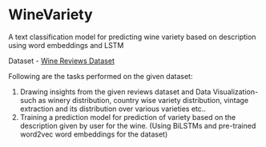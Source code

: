 # WineVariety
A text classification model for predicting wine variety based on description using word embeddings and LSTM

Dataset - [Wine Reviews Dataset](https://www.kaggle.com/zynicide/wine-reviews)

Following are the tasks performed on the given dataset:

1. Drawing insights from the given reviews dataset and Data Visualization- such as winery distribution, country wise variety distribution, vintage extraction and its distribution over various varieties etc..
2. Training a prediction model for prediction of variety based on the description given by user for the wine. (Using BiLSTMs and pre-trained word2vec word embeddings for the dataset)
